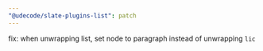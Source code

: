 ```yaml
---
"@udecode/slate-plugins-list": patch
---
```


fix: when unwrapping list, set node to paragraph instead of unwrapping `lic`
